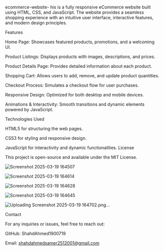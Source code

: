ecommerce-website-
his is a fully responsive eCommerce website built using HTML, CSS, and JavaScript. The website provides a seamless shopping experience with an intuitive user interface, interactive features, and modern design principles.

Features

Home Page: Showcases featured products, promotions, and a welcoming UI.

Product Listings: Displays products with images, descriptions, and prices.

Product Details Page: Provides detailed information about each product.

Shopping Cart: Allows users to add, remove, and update product quantities.

Checkout Process: Simulates a checkout flow for user purchases.

Responsive Design: Optimized for both desktop and mobile devices.

Animations & Interactivity: Smooth transitions and dynamic elements powered by JavaScript.

Technologies Used

HTML5 for structuring the web pages.

CSS3 for styling and responsive design.

JavaScript for interactivity and dynamic functionalities.
License

This project is open-source and available under the MIT License.

![Screenshot 2025-03-19 164507](https://github.com/user-attachments/assets/020224e9-3a3e-411f-987e-84faa3577ff8)


![Screenshot 2025-03-19 164614](https://github.com/user-attachments/assets/5a5b3d90-bdb8-4085-a9ae-4712c95ad754)

![Screenshot 2025-03-19 164628](https://github.com/user-attachments/assets/7e2e5cbb-c2fc-4540-ac56-dc23555a0b02)

![Screenshot 2025-03-19 164645](https://github.com/user-attachments/assets/b4a59fbd-0a61-41be-bf40-ffc807acac50)

![Uploading Screenshot 2025-03-19 164702.png…]()

Contact

For any inquiries or issues, feel free to reach out:

GitHub: ShahdAhmed1900719 

Email: shahdahmedsamer2512001@gmail.com

